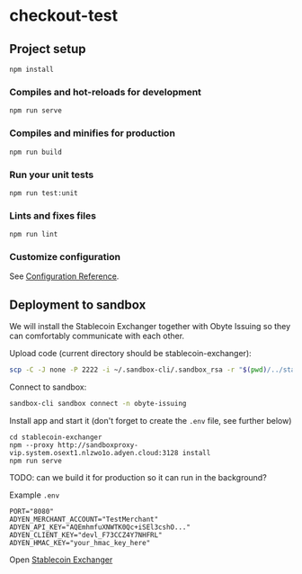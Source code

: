 # checkout-test

## Project setup
```
npm install
```

### Compiles and hot-reloads for development
```
npm run serve
```

### Compiles and minifies for production
```
npm run build
```

### Run your unit tests
```
npm run test:unit
```

### Lints and fixes files
```
npm run lint
```

### Customize configuration
See [Configuration Reference](https://cli.vuejs.org/config/).

## Deployment to sandbox

We will install the Stablecoin Exchanger together with Obyte Issuing so they can comfortably communicate with each other.

Upload code (current directory should be stablecoin-exchanger):
```bash
scp -C -J none -P 2222 -i ~/.sandbox-cli/.sandbox_rsa -r "$(pwd)/../stablecoin-exchanger"  sandbox@obyte-issuing.peter-miklos.sb01.k8s.adyen.com:
```

Connect to sandbox:
```bash
sandbox-cli sandbox connect -n obyte-issuing
```

Install app and start it (don't forget to create the `.env` file, see further below)
```text
cd stablecoin-exchanger
npm --proxy http://sandboxproxy-vip.system.osext1.nlzwo1o.adyen.cloud:3128 install
npm run serve
```

TODO: can we build it for production so it can run in the background?

Example `.env`
```text
PORT="8080"
ADYEN_MERCHANT_ACCOUNT="TestMerchant"
ADYEN_API_KEY="AQEmhmfuXNWTK0Qc+iSEl3cshO..."
ADYEN_CLIENT_KEY="devl_F73CCZ4Y7NHFRL"
ADYEN_HMAC_KEY="your_hmac_key_here"
```

Open [Stablecoin Exchanger](http://obyte-issuing.peter-miklos.sb01.k8s.adyen.com:8080/)
